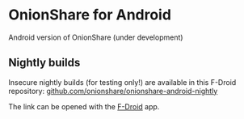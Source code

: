 # OnionShare for Android

Android version of OnionShare (under development)

## Nightly builds

Insecure nightly builds (for testing only!) are available in this F-Droid repository: [github.com/onionshare/onionshare-android-nightly](https://github.com/onionshare/onionshare-android-nightly/raw/master/fdroid/repo?fingerprint=7E04F902940A2AEDAC30E491A5CE7ADCC74A3F73B43459E4448222F3EEE629EF)

The link can be opened with the [F-Droid](https://f-droid.org/) app.
